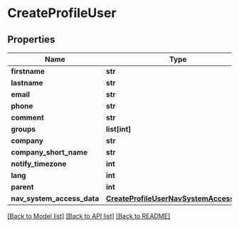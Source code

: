 # CreateProfileUser

## Properties
Name | Type | Description | Notes
------------ | ------------- | ------------- | -------------
**firstname** | **str** |  | [optional] 
**lastname** | **str** |  | [optional] 
**email** | **str** |  | [optional] 
**phone** | **str** |  | [optional] 
**comment** | **str** |  | [optional] 
**groups** | **list[int]** |  | [optional] 
**company** | **str** |  | [optional] 
**company_short_name** | **str** |  | [optional] 
**notify_timezone** | **int** |  | [optional] 
**lang** | **int** |  | [optional] 
**parent** | **int** |  | [optional] 
**nav_system_access_data** | [**CreateProfileUserNavSystemAccessData**](CreateProfileUserNavSystemAccessData.md) |  | [optional] 

[[Back to Model list]](../README.md#documentation-for-models) [[Back to API list]](../README.md#documentation-for-api-endpoints) [[Back to README]](../README.md)


